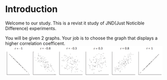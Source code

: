 # Introduction

Welcome to our study. This is a revist it study of JND(Just Noticible Difference) experiments.

You will be given 2 graphs. Your job is to choose the graph that displays a higher correlation coefficent.
![Scatter Plot correlation examples](./ScatterPlotCorrelations.png)